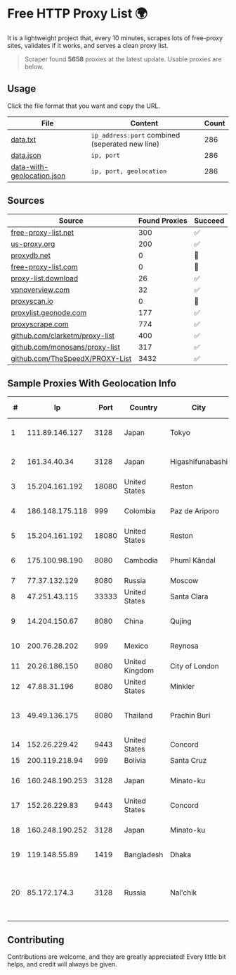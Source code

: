 
# Free HTTP Proxy List 🌍

It is a lightweight project that, every 10 minutes, scrapes lots of free-proxy sites, validates if it works, and serves a clean proxy list.


> Scraper found **5658** proxies at the latest update. Usable proxies are below.

## Usage

Click the file format that you want and copy the URL.


|File|Content|Count|
|----|-------|-----|
|[data.txt](https://raw.githubusercontent.com/themiralay/Proxy-List-World/master/data.txt)|`ip_address:port` combined (seperated new line)|286|
|[data.json](https://raw.githubusercontent.com/themiralay/Proxy-List-World/master/data.json)|`ip, port`|286|
|[data-with-geolocation.json](https://raw.githubusercontent.com/themiralay/Proxy-List-World/master/data-with-geolocation.json)|`ip, port, geolocation`|286|

## Sources

|Source|Found Proxies|Succeed|
|------|-------------|-------|
|[free-proxy-list.net](https://free-proxy-list.net)|300|✅|
|[us-proxy.org](https://www.us-proxy.org)|200|✅|
|[proxydb.net](http://proxydb.net)|0|🚫|
|[free-proxy-list.com](https://free-proxy-list.com/?page=&port=&type%5B%5D=http&type%5B%5D=https&up_time=0&search=Search)|0|🚫|
|[proxy-list.download](https://www.proxy-list.download/HTTP)|26|✅|
|[vpnoverview.com](https://vpnoverview.com/privacy/anonymous-browsing/free-proxy-servers)|32|✅|
|[proxyscan.io](https://www.proxyscan.io)|0|🚫|
|[proxylist.geonode.com](https://proxylist.geonode.com/api/proxy-list?limit=300&page=1&sort_by=lastChecked&sort_type=desc&protocols=http,https)|177|✅|
|[proxyscrape.com](https://api.proxyscrape.com/v2/?request=displayproxies&protocol=http&timeout=10000&country=all&ssl=all&anonymity=all)|774|✅|
|[github.com/clarketm/proxy-list](https://raw.githubusercontent.com/clarketm/proxy-list/master/proxy-list-raw.txt)|400|✅|
|[github.com/monosans/proxy-list](https://raw.githubusercontent.com/monosans/proxy-list/main/proxies/http.txt)|317|✅|
|[github.com/TheSpeedX/PROXY-List](https://raw.githubusercontent.com/TheSpeedX/PROXY-List/master/http.txt)|3432|✅|


## Sample Proxies With Geolocation Info

|#|Ip|Port|Country|City|Internet Service Provider|
|-|--|----|-------|----|-------------------------|
|1|111.89.146.127|3128|Japan|Tokyo|NTT PC Communications, Inc.|
|2|161.34.40.34|3128|Japan|Higashifunabashi|NTT PC Communications, Inc.|
|3|15.204.161.192|18080|United States|Reston|OVH SAS|
|4|186.148.175.118|999|Colombia|Paz de Ariporo|TV AZTECA SUCURSAL COLOMBIA|
|5|15.204.161.192|18080|United States|Reston|OVH SAS|
|6|175.100.98.190|8080|Cambodia|Phumĭ Kândal|VIETTEL (CAMBODIA) PTE., LTD|
|7|77.37.132.129|8080|Russia|Moscow|NCNET|
|8|47.251.43.115|33333|United States|Santa Clara|Alibaba Cloud LLC|
|9|14.204.150.67|8080|China|Qujing|China Unicom Yunnan Province Network|
|10|200.76.28.202|999|Mexico|Reynosa|Alestra, S. de R.L. de C.V.|
|11|20.26.186.150|8080|United Kingdom|City of London|Microsoft Corporation|
|12|47.88.31.196|8080|United States|Minkler|Alibaba.com LLC|
|13|49.49.136.175|8080|Thailand|Prachin Buri|Triple T Broadband Public Company Limited|
|14|152.26.229.42|9443|United States|Concord|MCNC|
|15|200.119.218.94|999|Bolivia|Santa Cruz|Cotas Ltda.|
|16|160.248.190.253|3128|Japan|Minato-ku|NTT PC Communications, Inc.|
|17|152.26.229.83|9443|United States|Concord|MCNC|
|18|160.248.190.252|3128|Japan|Minato-ku|NTT PC Communications, Inc.|
|19|119.148.55.89|1419|Bangladesh|Dhaka|Agni Systems Limited|
|20|85.172.174.3|3128|Russia|Nal'chik|FGBOU VPO Kabardino-Balkarian State University named after H.M.Berbekov|



## Contributing

Contributions are welcome, and they are greatly appreciated! Every
little bit helps, and credit will always be given.

